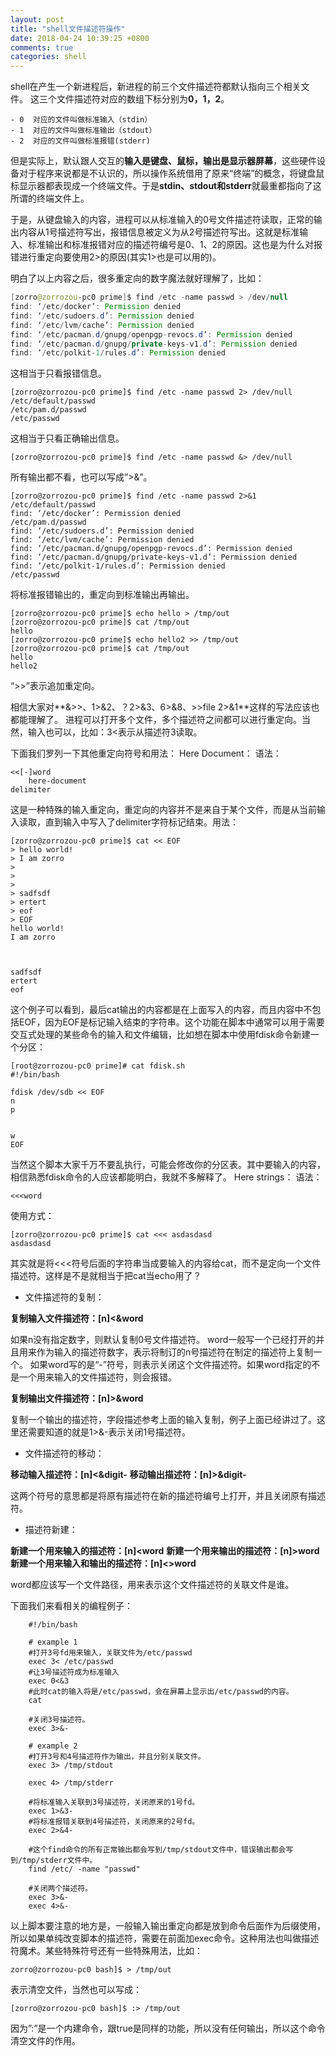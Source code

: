 ```yaml
---
layout: post
title: "shell文件描述符操作"
date: 2018-04-24 10:39:25 +0800
comments: true
categories: shell
---
```


shell在产生一个新进程后，新进程的前三个文件描述符都默认指向三个相关文件。
这三个文件描述符对应的数组下标分别为**0，1，2**。

	- 0  对应的文件叫做标准输入（stdin）
	- 1  对应的文件叫做标准输出（stdout）
	- 2  对应的文件叫做标准报错(stderr)
 
但是实际上，默认跟人交互的**输入是键盘、鼠标，输出是显示器屏幕**，这些硬件设备对于程序来说都是不认识的，所以操作系统借用了原来“终端”的概念，将键盘鼠标显示器都表现成一个终端文件。于是**stdin、stdout和stderr**就最重都指向了这所谓的终端文件上。

于是，从键盘输入的内容，进程可以从标准输入的0号文件描述符读取，正常的输出内容从1号描述符写出，报错信息被定义为从2号描述符写出。这就是标准输入、标准输出和标准报错对应的描述符编号是0、1、2的原因。这也是为什么对报错进行重定向要使用2>的原因(其实1>也是可以用的)。

明白了以上内容之后，很多重定向的数字魔法就好理解了，比如：

``` java
[zorro@zorrozou-pc0 prime]$ find /etc -name passwd > /dev/null 
find: ‘/etc/docker’: Permission denied
find: ‘/etc/sudoers.d’: Permission denied
find: ‘/etc/lvm/cache’: Permission denied
find: ‘/etc/pacman.d/gnupg/openpgp-revocs.d’: Permission denied
find: ‘/etc/pacman.d/gnupg/private-keys-v1.d’: Permission denied
find: ‘/etc/polkit-1/rules.d’: Permission denied
```
这相当于只看报错信息。

```
[zorro@zorrozou-pc0 prime]$ find /etc -name passwd 2> /dev/null 
/etc/default/passwd
/etc/pam.d/passwd
/etc/passwd
```
这相当于只看正确输出信息。

```
[zorro@zorrozou-pc0 prime]$ find /etc -name passwd &> /dev/null
```
所有输出都不看，也可以写成”>&”。

```
[zorro@zorrozou-pc0 prime]$ find /etc -name passwd 2>&1
/etc/default/passwd
find: ‘/etc/docker’: Permission denied
/etc/pam.d/passwd
find: ‘/etc/sudoers.d’: Permission denied
find: ‘/etc/lvm/cache’: Permission denied
find: ‘/etc/pacman.d/gnupg/openpgp-revocs.d’: Permission denied
find: ‘/etc/pacman.d/gnupg/private-keys-v1.d’: Permission denied
find: ‘/etc/polkit-1/rules.d’: Permission denied
/etc/passwd
```
将标准报错输出的，重定向到标准输出再输出。

```
[zorro@zorrozou-pc0 prime]$ echo hello > /tmp/out 
[zorro@zorrozou-pc0 prime]$ cat /tmp/out
hello
[zorro@zorrozou-pc0 prime]$ echo hello2 >> /tmp/out 
[zorro@zorrozou-pc0 prime]$ cat /tmp/out
hello
hello2
```
“>>”表示追加重定向。

相信大家对**&>>、1>&2、？2>&3、6>&8、>>file 2>&1**这样的写法应该也都能理解了。
进程可以打开多个文件，多个描述符之间都可以进行重定向。当然，输入也可以，比如：3<表示从描述符3读取。

下面我们罗列一下其他重定向符号和用法：
Here Document：
语法：

```
<<[-]word
    here-document
delimiter
```
这是一种特殊的输入重定向，重定向的内容并不是来自于某个文件，而是从当前输入读取，直到输入中写入了delimiter字符标记结束。用法：

```
[zorro@zorrozou-pc0 prime]$ cat << EOF
> hello world!
> I am zorro
> 
> 
> 
> sadfsdf
> ertert
> eof
> EOF
hello world!
I am zorro



sadfsdf
ertert
eof
```
这个例子可以看到，最后cat输出的内容都是在上面写入的内容，而且内容中不包括EOF，因为EOF是标记输入结束的字符串。这个功能在脚本中通常可以用于需要交互式处理的某些命令的输入和文件编辑，比如想在脚本中使用fdisk命令新建一个分区：

```
[root@zorrozou-pc0 prime]# cat fdisk.sh 
#!/bin/bash

fdisk /dev/sdb << EOF
n
p


w
EOF
```

当然这个脚本大家千万不要乱执行，可能会修改你的分区表。其中要输入的内容，相信熟悉fdisk命令的人应该都能明白，我就不多解释了。
Here strings：
语法：

```
<<<word
```
使用方式：
```
[zorro@zorrozou-pc0 prime]$ cat <<< asdasdasd
asdasdasd
```

其实就是将<<<符号后面的字符串当成要输入的内容给cat，而不是定向一个文件描述符。这样是不是就相当于把cat当echo用了？

- 文件描述符的复制：

**复制输入文件描述符：[n]<&word**

如果n没有指定数字，则默认复制0号文件描述符。
word一般写一个已经打开的并且用来作为输入的描述符数字，表示将制订的n号描述符在制定的描述符上复制一个。
如果word写的是“-”符号，则表示关闭这个文件描述符。如果word指定的不是一个用来输入的文件描述符，则会报错。

**复制输出文件描述符：[n]>&word**

复制一个输出的描述符，字段描述参考上面的输入复制，例子上面已经讲过了。这里还需要知道的就是1>&-表示关闭1号描述符。

- 文件描述符的移动：

**移动输入描述符：[n]<&digit-**
**移动输出描述符：[n]>&digit-**

这两个符号的意思都是将原有描述符在新的描述符编号上打开，并且关闭原有描述符。

- 描述符新建：

**新建一个用来输入的描述符：[n]<word**
**新建一个用来输出的描述符：[n]>word**
**新建一个用来输入和输出的描述符：[n]<>word**

word都应该写一个文件路径，用来表示这个文件描述符的关联文件是谁。

下面我们来看相关的编程例子：

```
	#!/bin/bash
	
	# example 1
	#打开3号fd用来输入，关联文件为/etc/passwd
	exec 3< /etc/passwd
	#让3号描述符成为标准输入
	exec 0<&3
	#此时cat的输入将是/etc/passwd，会在屏幕上显示出/etc/passwd的内容。
	cat
	
	#关闭3号描述符。
	exec 3>&-
	
	# example 2
	#打开3号和4号描述符作为输出，并且分别关联文件。
	exec 3> /tmp/stdout
	
	exec 4> /tmp/stderr
	
	#将标准输入关联到3号描述符，关闭原来的1号fd。
	exec 1>&3-
	#将标准报错关联到4号描述符，关闭原来的2号fd。
	exec 2>&4-
	
	#这个find命令的所有正常输出都会写到/tmp/stdout文件中，错误输出都会写到/tmp/stderr文件中。
	find /etc/ -name "passwd"
	
	#关闭两个描述符。
	exec 3>&-
	exec 4>&-
```

以上脚本要注意的地方是，一般输入输出重定向都是放到命令后面作为后缀使用，所以如果单纯改变脚本的描述符，需要在前面加exec命令。这种用法也叫做描述符魔术。某些特殊符号还有一些特殊用法，比如：

```
zorro@zorrozou-pc0 bash]$ > /tmp/out
```
表示清空文件，当然也可以写成：

```
[zorro@zorrozou-pc0 bash]$ :> /tmp/out
```
因为”:”是一个内建命令，跟true是同样的功能，所以没有任何输出，所以这个命令清空文件的作用。
